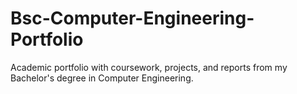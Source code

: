 # Bsc-Computer-Engineering-Portfolio
Academic portfolio with coursework, projects, and reports from my Bachelor's degree in Computer Engineering.
